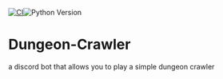 [![CI](https://github.com/saiv123/Dungeon-Crawler/actions/workflows/main.yml/badge.svg)](https://github.com/saiv123/Dungeon-Crawler/actions/workflows/main.yml)![Python Version](https://img.shields.io/badge/python-3.10-blue)
# Dungeon-Crawler
a discord bot that allows you to play a simple dungeon crawler
